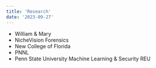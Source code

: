 ```yaml
---
title: 'Research'
date: '2023-09-27'
---
```

-  William \& Mary
-  NicheVision Forensics
-  New College of Florida
-  PNNL
-  Penn State University Machine Learning \& Security REU